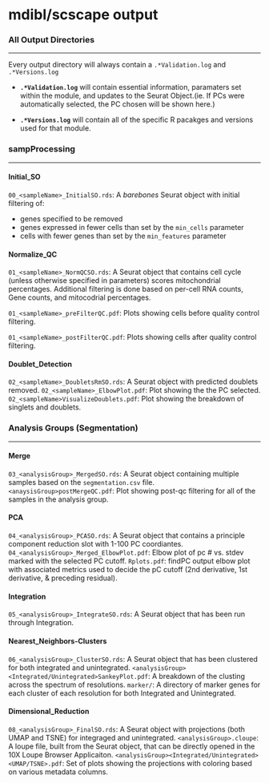# mdibl/scscape output

### All Output Directories
---
Every output directory will always contain a `.*Validation.log` and `.*Versions.log`

- **`.*Validation.log`** will contain essential information, paramaters set within the module, and updates to the Seurat Object.(ie. If PCs were automatically selected, the PC chosen will be shown here.)

- **`.*Versions.log`** will contain all of the specific R pacakges and versions used for that module.


### sampProcessing
---
#### Initial_SO
`00_<sampleName>_InitialSO.rds`: A *barebones* Seurat object with initial filtering of:
- genes specified to be removed
- genes expressed in fewer cells than set by the `min_cells` parameter
- cells with fewer genes than set by the `min_features` parameter

#### Normalize_QC
`01_<sampleName>_NormQCSO.rds`: A Seurat object that contains cell cycle (unless otherwise specified in parameters) scores mitochondrial percentages. Additional filtering is done based on per-cell RNA counts, Gene counts, and mitocodrial percentages.

`01_<sampleName>_preFilterQC.pdf`: Plots showing cells before quality control filtering.

`01_<sampleName>_postFilterQC.pdf`: Plots showing cells after quality control filtering. 

#### Doublet_Detection
`02_<sampleName>_DoubletsRmSO.rds`: A Seurat object with predicted doublets removed.
`02_<sampleName>_ElbowPlot.pdf`: Plot showing the the PC selected.
`02_<sampleName>VisualizeDoublets.pdf`: Plot showing the breakdown of singlets and doublets.

### Analysis Groups (Segmentation)
---
#### Merge
`03_<analysisGroup>_MergedSO.rds`: A Seurat object containing multiple samples based on the `segmentation.csv` file.
`<anaysisGroup>postMergeQC.pdf`: Plot showing post-qc filtering for all of the samples in the analysis group. 

#### PCA
`04_<analysisGroup>_PCASO.rds`: A Seurat object that contains a principle component reduction slot with 1-100 PC coordiantes. 
`04_<analysisGroup>_Merged_ElbowPlot.pdf`: Elbow plot of pc # vs. stdev marked with the selected PC cutoff. 
`Rplots.pdf`: findPC output elbow plot with associated metrics used to decide the pC cutoff (2nd derivative, 1st derivative, & preceding residual).

#### Integration
`05_<analysisGroup>_IntegrateSO.rds`: A Seurat object that has been run through Integration. 

#### Nearest_Neighbors-Clusters
`06_<analysisGroup>_ClusterSO.rds`: A Seurat object that has been clustered for both integrated and unintegrated.
`<analysisGroup><Integrated/Unintegrated>SankeyPlot.pdf`: A breakdown of the clusting across the spectrum of resolutions.
`marker/`: A directory of marker genes for each cluster of each resolution for both Integrated and Unintegrated.

#### Dimensional_Reduction
`08_<analysisGroup>_FinalSO.rds`: A Seurat object with projections (both UMAP and TSNE) for integraged and unintegrated. 
`<analysisGroup>.cloupe`: A loupe file, built from the Seurat object, that can be directly opened in the 10X Loupe Browser Applicaiton. 
`<analysisGroup><Integrated/Unintegrated><UMAP/TSNE>.pdf`: Set of plots showing the projections with coloring based on various metadata columns. 